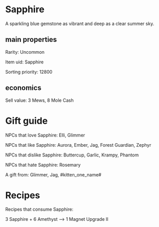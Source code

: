 # Sapphire

A sparkling blue gemstone as vibrant and deep as a clear summer sky.

## main properties

Rarity: Uncommon

Item uid: Sapphire

Sorting priority: 12800

## economics

Sell value: 3 Mews, 8 Mole Cash

# Gift guide

NPCs that love Sapphire: Elli, Glimmer

NPCs that like Sapphire: Aurora, Ember, Jag, Forest Guardian, Zephyr

NPCs that dislike Sapphire: Buttercup, Garlic, Krampy, Phantom

NPCs that hate Sapphire: Rosemary

A gift from: Glimmer, Jag, #kitten_one_name#

# Recipes

Recipes that consume Sapphire:

3 Sapphire + 6 Amethyst --> 1 Magnet Upgrade II